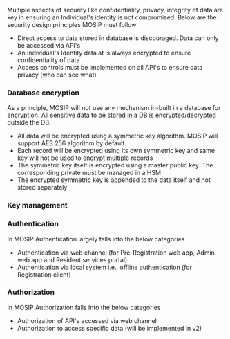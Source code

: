 Multiple aspects of security like confidentiality, privacy, integrity of data are key in ensuring an Individual's identity is not compromised. Below are the security design principles MOSIP must follow

- Direct access to data stored in database is discouraged. Data can only be accessed via API's
- An Individual's Identity data at is always encrypted to ensure confidentiality of data
- Access controls must be implemented on all API's to ensure data privacy (who can see what)

### Database encryption
As a principle, MOSIP will not use any mechanism in-built in a database for encryption. All sensitive data to be stored in a DB is encrypted/decrypted outside the DB.

- All data will be encrypted using a symmetric key algorithm. MOSIP will support AES 256 algorithm by default.
- Each record will be encrypted using its own symmetric key and same key will not be used to encrypt multiple records
- The symmetric key itself is encrypted using a master public key. The corresponding private must be managed in a HSM
- The encrypted symmetric key is appended to the data itself and not stored separately


### Key management

### Authentication
In MOSIP Authentication largely falls into the below categories
- Authentication via web channel (for Pre-Registration web app, Admin web app and Resident services portal)
- Authentication via local system i.e., offline authentication (for Registration client)

### Authorization
In MOSIP Authorization falls into the below categories
- Authorization of API's accessed via web channel
- Authorization to access specific data (will be implemented in v2)
